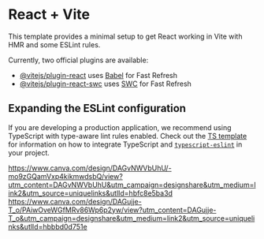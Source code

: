 # React + Vite

This template provides a minimal setup to get React working in Vite with HMR and some ESLint rules.

Currently, two official plugins are available:

- [@vitejs/plugin-react](https://github.com/vitejs/vite-plugin-react/blob/main/packages/plugin-react) uses [Babel](https://babeljs.io/) for Fast Refresh
- [@vitejs/plugin-react-swc](https://github.com/vitejs/vite-plugin-react/blob/main/packages/plugin-react-swc) uses [SWC](https://swc.rs/) for Fast Refresh

## Expanding the ESLint configuration

If you are developing a production application, we recommend using TypeScript with type-aware lint rules enabled. Check out the [TS template](https://github.com/vitejs/vite/tree/main/packages/create-vite/template-react-ts) for information on how to integrate TypeScript and [`typescript-eslint`](https://typescript-eslint.io) in your project.

https://www.canva.com/design/DAGvNWVbUhU/-mo9zGQamVxp4kikmwdsbQ/view?utm_content=DAGvNWVbUhU&utm_campaign=designshare&utm_medium=link2&utm_source=uniquelinks&utlId=hbfc8e5ba3d
https://www.canva.com/design/DAGujje-T_o/PAiwOveWGfMRv86Wp6p2yw/view?utm_content=DAGujje-T_o&utm_campaign=designshare&utm_medium=link2&utm_source=uniquelinks&utlId=hbbbd0d751e
